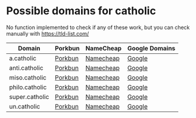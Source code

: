 # Possible domains for catholic

No function implemented to check if any of these work, but you can check manually with https://tld-list.com/

| Domain | Porkbun | NameCheap | Google Domains |
|---|---|---|---|
| a.catholic | [Porkbun](https://porkbun.com/checkout/search?prb=e814663da1&tlds=&idnLanguage=&search=search&q=a.catholic) | [Namecheap](https://www.namecheap.com/domains/registration/results/?domain=a.catholic) | [Google](https://domains.google.com/registrar/search?searchTerm=a.catholic) |
| anti.catholic | [Porkbun](https://porkbun.com/checkout/search?prb=e814663da1&tlds=&idnLanguage=&search=search&q=anti.catholic) | [Namecheap](https://www.namecheap.com/domains/registration/results/?domain=anti.catholic) | [Google](https://domains.google.com/registrar/search?searchTerm=anti.catholic) |
| miso.catholic | [Porkbun](https://porkbun.com/checkout/search?prb=e814663da1&tlds=&idnLanguage=&search=search&q=miso.catholic) | [Namecheap](https://www.namecheap.com/domains/registration/results/?domain=miso.catholic) | [Google](https://domains.google.com/registrar/search?searchTerm=miso.catholic) |
| philo.catholic | [Porkbun](https://porkbun.com/checkout/search?prb=e814663da1&tlds=&idnLanguage=&search=search&q=philo.catholic) | [Namecheap](https://www.namecheap.com/domains/registration/results/?domain=philo.catholic) | [Google](https://domains.google.com/registrar/search?searchTerm=philo.catholic) |
| super.catholic | [Porkbun](https://porkbun.com/checkout/search?prb=e814663da1&tlds=&idnLanguage=&search=search&q=super.catholic) | [Namecheap](https://www.namecheap.com/domains/registration/results/?domain=super.catholic) | [Google](https://domains.google.com/registrar/search?searchTerm=super.catholic) |
| un.catholic | [Porkbun](https://porkbun.com/checkout/search?prb=e814663da1&tlds=&idnLanguage=&search=search&q=un.catholic) | [Namecheap](https://www.namecheap.com/domains/registration/results/?domain=un.catholic) | [Google](https://domains.google.com/registrar/search?searchTerm=un.catholic) |
